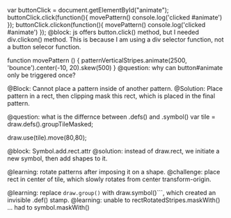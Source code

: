 
var buttonClick = document.getElementById("animate");
buttonClick.click(function(){  movePattern() console.log('clicked #animate') });
buttonClick.clickon(function(){  movePattern() console.log('clicked #animate') });
@block: js offers button.click() method, but I needed div.clickon() method. This is because I am using a div selector function, not a button selecor function.

function movePattern () {
patternVerticalStripes.animate(2500, 'bounce').center(-10, 20).skew(500)
}
@question: why can button#animate only be triggered once?


@Block: Cannot place a pattern inside of another pattern.
@Solution: Place pattern in a rect, then clipping mask this rect, which is placed in the final pattern.


@question: what is the differnce between .defs() and .symbol()
var tile = draw.defs().groupTileMasked;

draw.use(tile).move(80,80);

@block: Symbol.add.rect.attr
@solution: instead of draw.rect, we initiate a new symbol, then add shapes to it.



@learning: rotate patterns after imposing it on a shape.
@challenge: place rect in center of tile, which slowly rotates from center transform-origin.

@learning: replace ```draw.group()``` with draw.symbol()```, which created an invisible .def() stamp.
@learning: unable to rectRotatedStripes.maskWith() ... had to symbol.maskWith()
